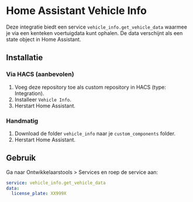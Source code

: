 # Home Assistant Vehicle Info

Deze integratie biedt een service `vehicle_info.get_vehicle_data` waarmee je via een kenteken voertuigdata kunt ophalen. De data verschijnt als een state object in Home Assistant.

## Installatie

### Via HACS (aanbevolen)
1. Voeg deze repository toe als custom repository in HACS (type: Integration).
2. Installeer `Vehicle Info`.
3. Herstart Home Assistant.

### Handmatig
1. Download de folder `vehicle_info` naar je `custom_components` folder.
2. Herstart Home Assistant.

## Gebruik

Ga naar Ontwikkelaarstools > Services en roep de service aan:
```yaml
service: vehicle_info.get_vehicle_data
data:
  license_plate: XX999X

